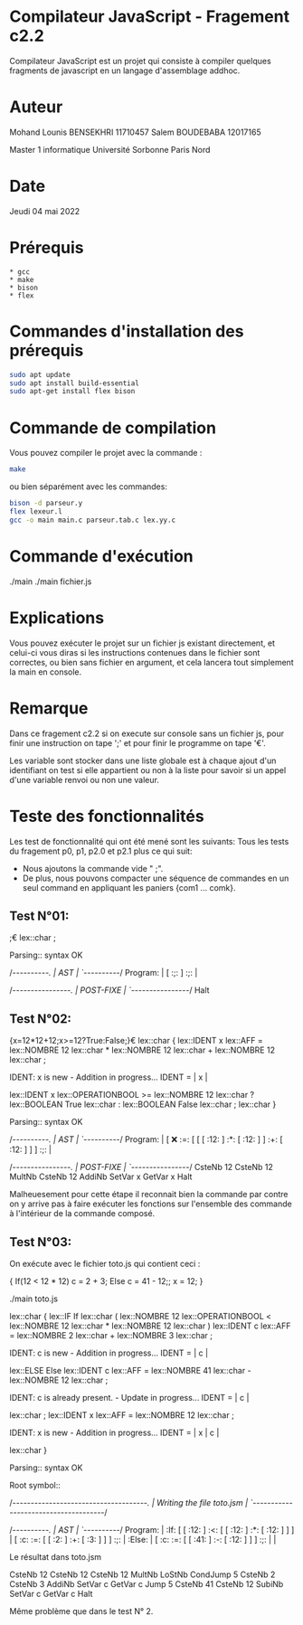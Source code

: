 # Compilateur JavaScript    -   Fragement c2.2
Compilateur JavaScript est un projet qui consiste à compiler quelques fragments de javascript en un langage d'assemblage addhoc.

# Auteur
Mohand Lounis BENSEKHRI     11710457
Salem BOUDEBABA             12017165
		
Master 1 informatique 
Université Sorbonne Paris Nord

# Date
Jeudi 04 mai 2022

# Prérequis
    * gcc
    * make
    * bison
    * flex

# Commandes d'installation des prérequis
```bash 
sudo apt update
sudo apt install build-essential
sudo apt-get install flex bison
```

# Commande de compilation
Vous pouvez compiler le projet avec la commande :
```bash 
make
```

ou bien séparément avec les commandes: 
```bash 
bison -d parseur.y
flex lexeur.l
gcc -o main main.c parseur.tab.c lex.yy.c
```

# Commande d'exécution
./main
./main fichier.js

# Explications
Vous pouvez exécuter le projet sur un fichier js existant directement, et celui-ci vous diras si les instructions contenues dans le fichier sont correctes, ou bien sans fichier en argument, et cela lancera tout simplement la main en console.

# Remarque
Dans ce fragement c2.2
si on execute sur console sans un fichier js, pour finir une instruction on tape ';' et pour finir le programme on tape '€'.

Les variable sont stocker dans une liste globale est à chaque ajout d'un identifiant on test si elle appartient ou non à la liste pour savoir si un appel d'une variable renvoi ou non une valeur.

# Teste des fonctionnalités
Les test de fonctionnalité qui ont été mené sont les suivants: 
Tous les tests du fragement p0, p1, p2.0 et p2.1 plus ce qui suit:

* Nous ajoutons la commande vide " ;".
* De plus, nous pouvons compacter une séquence de commandes en un seul command en appliquant les paniers {com1 ... comk}.

Test N°01:
----------
;€
lex::char ;

Parsing:: syntax OK


/*----------.
|    AST    |
`----------*/
Program:
| [ :;: ] :;: | 


/*----------------.
|    POST-FIXE    |
`----------------*/
Halt


Test N°02: 
----------
{x=12*12+12;x>=12?True:False;}€
lex::char {
lex::IDENT x
lex::AFF =
lex::NOMBRE 12
lex::char *
lex::NOMBRE 12
lex::char +
lex::NOMBRE 12
lex::char ;

IDENT: x is new - Addition in progress...
IDENT = | x |

lex::IDENT x
lex::OPERATIONBOOL >=
lex::NOMBRE 12
lex::char ?
lex::BOOLEAN True
lex::char :
lex::BOOLEAN False
lex::char ;
lex::char }

Parsing:: syntax OK


/*----------.
|    AST    |
`----------*/
Program:
| [ :x: :=: [ [ [ :12: ] :*: [ :12: ] ] :+: [ :12: ] ] ] :;: | 


/*----------------.
|    POST-FIXE    |
`----------------*/
CsteNb 12
CsteNb 12
MultNb
CsteNb 12
AddiNb
SetVar x
GetVar x
Halt


Malheuesement pour cette étape il reconnait bien la commande par contre on y arrive pas à faire exécuter les fonctions sur l'ensemble des commande à l'intérieur de la commande composé.


Test N°03:
----------
On exécute avec le fichier toto.js qui contient ceci :

{
    If(12 < 12 * 12) c = 2 + 3;
    Else c = 41 - 12;;
    x = 12;
}

./main toto.js

lex::char {
lex::IF If
lex::char (
lex::NOMBRE 12
lex::OPERATIONBOOL <
lex::NOMBRE 12
lex::char *
lex::NOMBRE 12
lex::char )
lex::IDENT c
lex::AFF =
lex::NOMBRE 2
lex::char +
lex::NOMBRE 3
lex::char ;

IDENT: c is new - Addition in progress...
IDENT = | c |

lex::ELSE Else
lex::IDENT c
lex::AFF =
lex::NOMBRE 41
lex::char -
lex::NOMBRE 12
lex::char ;

IDENT: c is already present. - Update in progress...
IDENT = | c |

lex::char ;
lex::IDENT x
lex::AFF =
lex::NOMBRE 12
lex::char ;

IDENT: x is new - Addition in progress...
IDENT = | x | c |

lex::char }

Parsing:: syntax OK

Root symbol:: 

/*-------------------------------------.
|    Writing the file toto.jsm    |
`-------------------------------------*/

/*----------.
|    AST    |
`----------*/
Program:
| :If: [ [ :12: ] :<: [ [ :12: ] :*: [ :12: ] ] ] | [ :c: :=: [ [ :2: ] :+: [ :3: ] ] ] :;: | :Else: | [ :c: :=: [ [ :41: ] :-: [ :12: ] ] ] :;: | | 


Le résultat dans toto.jsm

CsteNb 12
CsteNb 12
CsteNb 12
MultNb
LoStNb
CondJump 5
CsteNb 2
CsteNb 3
AddiNb
SetVar c
GetVar c
Jump 5
CsteNb 41
CsteNb 12
SubiNb
SetVar c
GetVar c
Halt


Même problème que dans le test N° 2.